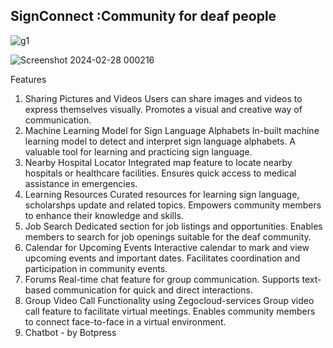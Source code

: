 <h2>SignConnect :Community for deaf people</h2>

![g1](https://github.com/Prajakta514/SignConnect/blob/main/assets/113609531/f6e6cdce-5f53-4cff-b1c4-4be9467e758c.png)

![Screenshot 2024-02-28 000216](https://github.com/Prajakta514/SignConnect/blob/main/assets/113609531/8498c3a5-103b-4edf-a6c2-84917038dc91.png)


Features
1. Sharing Pictures and Videos
Users can share images and videos to express themselves visually.
Promotes a visual and creative way of communication.
2. Machine Learning Model for Sign Language Alphabets
In-built machine learning model to detect and interpret sign language alphabets.
A valuable tool for learning and practicing sign language.
3. Nearby Hospital Locator
Integrated map feature to locate nearby hospitals or healthcare facilities.
Ensures quick access to medical assistance in emergencies.
4. Learning Resources
Curated resources for learning sign language, scholarshps update and related topics.
Empowers community members to enhance their knowledge and skills.
5.  Job Search
Dedicated section for job listings and opportunities.
Enables members to search for job openings suitable for the deaf community.
6. Calendar for Upcoming Events
Interactive calendar to mark and view upcoming events and important dates.
Facilitates coordination and participation in community events.
7. Forums
Real-time chat feature for group communication.
Supports text-based communication for quick and direct interactions.
8. Group Video Call Functionality using Zegocloud-services
Group video call feature to facilitate virtual meetings.
Enables community members to connect face-to-face in a virtual environment.
9. Chatbot - by Botpress

